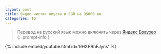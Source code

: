 ```yaml
---
layout: post
title: Видео чистки впуска и EGR на 95000 км
categories: ТО
---
```




> Перевод на русский язык можно включить через [Яндекс Браузер](https://browser.yandex.ru/ "Яндекс Браузер")  
{: .prompt-info }


{% include embed/youtube.html id='RHXPRhEJyns' %}

